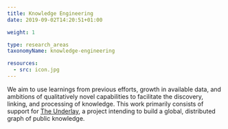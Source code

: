 ```yaml
---
title: Knowledge Engineering
date: 2019-09-02T14:20:51+01:00

weight: 1

type: research_areas
taxonomyName: knowledge-engineering

resources:
  - src: icon.jpg
---
```


We aim to use learnings from previous efforts, growth in available data, and ambitions of qualitatively novel capabilities to facilitate the discovery, linking, and processing of knowledge.  This work primarily consists of support for [The Underlay](https://underlay.mit.edu/), a project intending to build a global, distributed graph of public knowledge.
